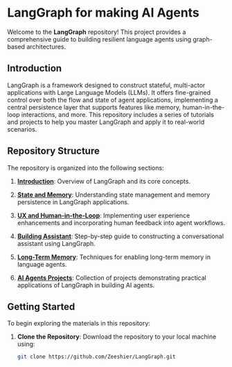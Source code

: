 # LangGraph for making AI Agents

Welcome to the **LangGraph** repository! This project provides a comprehensive guide to building resilient language agents using graph-based architectures.


## Introduction

LangGraph is a framework designed to construct stateful, multi-actor applications with Large Language Models (LLMs). It offers fine-grained control over both the flow and state of agent applications, implementing a central persistence layer that supports features like memory, human-in-the-loop interactions, and more. This repository includes a series of tutorials and projects to help you master LangGraph and apply it to real-world scenarios.

## Repository Structure

The repository is organized into the following sections:

1. **[Introduction](https://github.com/Zeeshier/LangGraph/tree/main/1.%20Introduction)**: Overview of LangGraph and its core concepts.

2. **[State and Memory](https://github.com/Zeeshier/LangGraph/tree/main/2.%20State%20and%20Memory)**: Understanding state management and memory persistence in LangGraph applications.

3. **[UX and Human-in-the-Loop](https://github.com/Zeeshier/LangGraph/tree/main/3.%20UX%20and%20Human-in-the-Loop)**: Implementing user experience enhancements and incorporating human feedback into agent workflows.

4. **[Building Assistant](https://github.com/Zeeshier/LangGraph/tree/main/4.%20Building%20Assistant)**: Step-by-step guide to constructing a conversational assistant using LangGraph.

5. **[Long-Term Memory](https://github.com/Zeeshier/LangGraph/tree/main/5.%20Long-Term%20Memory)**: Techniques for enabling long-term memory in language agents.

6. **[AI Agents Projects](https://github.com/Zeeshier/LangGraph/tree/main/6.%20AI%20Agents%20Projects)**: Collection of projects demonstrating practical applications of LangGraph in building AI agents.



## Getting Started

To begin exploring the materials in this repository:

1. **Clone the Repository**: Download the repository to your local machine using:

   ```bash
   git clone https://github.com/Zeeshier/LangGraph.git
